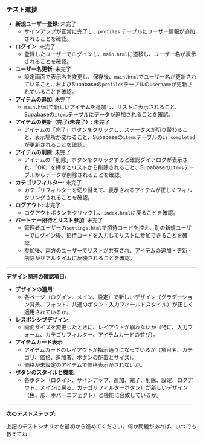 ### **テスト進捗**

- **新規ユーザー登録**: 未完了
  - サインアップが正常に完了し、`profiles` テーブルにユーザー情報が追加されることを確認。
- **ログイン**: 未完了
  - 登録したユーザーでログインし、`main.html`に遷移し、ユーザー名が表示されることを確認。
- **ユーザー名更新**: 未完了
  - 設定画面で表示名を変更し、保存後、`main.html`でユーザー名が更新されていること、およびSupabaseの`profiles`テーブルの`username`が更新されていることを確認。
- **アイテムの追加**: 未完了
  - `main.html`で新しいアイテムを追加し、リストに表示されること、Supabaseの`items`テーブルにデータが追加されることを確認。
- **アイテムの更新（完了/未完了）**: 未完了
  - アイテムの「完了」ボタンをクリックし、ステータスが切り替わること、表示場所が変わること、Supabaseの`items`テーブルの`is_completed`が更新されることを確認。
- **アイテムの削除**: 未完了
  - アイテムの「削除」ボタンをクリックすると確認ダイアログが表示され、「OK」を押すとリストから削除されること、Supabaseの`items`テーブルからデータが削除されることを確認。
- **カテゴリフィルター**: 未完了
  - カテゴリフィルターを切り替えて、表示されるアイテムが正しくフィルタリングされることを確認。
- **ログアウト**: 未完了
  - ログアウトボタンをクリックし、`index.html`に戻ることを確認。
- **パートナー招待とリスト参加**: 未完了
    - 管理者ユーザーの`settings.html`で招待コードを控え、別の新規ユーザーでログイン後、招待コードを入力してリストに参加できることを確認。
    - 参加後、両方のユーザーでリストが共有され、アイテムの追加・更新・削除がリアルタイムに反映されることを確認。

--- 

**デザイン関連の確認項目:**

- **デザインの適用**: 
  - 各ページ（ログイン、メイン、設定）で新しいデザイン（グラデーション背景、フォント、共通のボタン・入力フィールドスタイル）が正しく適用されているか。
- **レスポンシブデザイン**: 
  - 画面サイズを変更したときに、レイアウトが崩れないか（特に、入力フォーム、カテゴリフィルター、アイテムカードの並び）。
- **アイテムカード表示**: 
  - アイテムカードのレイアウトが指示通りになっているか（項目名、カテゴリ、価格、追加者、ボタンの配置とサイズ）。
  - 価格が未設定のアイテムで価格表示がされないか。
- **ボタンのスタイルと機能**: 
  - 各ボタン（ログイン、サインアップ、追加、完了、削除、設定、ログアウト、メインに戻る、カテゴリフィルターボタン）が新しいデザイン（色、形、ホバーエフェクト）と機能に合致しているか。

--- 

**次のテストステップ:**

上記のテストシナリオを最初から進めてください。何か問題があれば、いつでも教えてね！